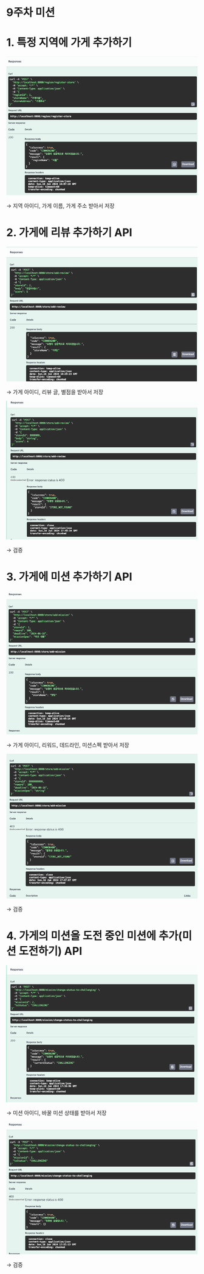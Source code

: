 # 9주차 미션

# 1. 특정 지역에 가게 추가하기

![](1.png)

→ 지역 아이디, 가게 이름, 가게 주소 받아서 저장

# 2. **가게에 리뷰 추가하기 API**

![](2.png)

→ 가게 아이디, 리뷰 글, 별점을 받아서 저장

![](3.png)

→ 검증

# 3. 가게에 미션 추가하기 API

![](4.png)

→ 가게 아이디, 리워드, 데드라인, 미션스펙 받아서 저장

![](5.png)

→ 검증

# 4. **가게의 미션을 도전 중인 미션에 추가(미션 도전하기) API**

![](6.png)

→ 미션 아이디, 바꿀 미션 상태를 받아서 저장

![](7.png)

→ 검증
